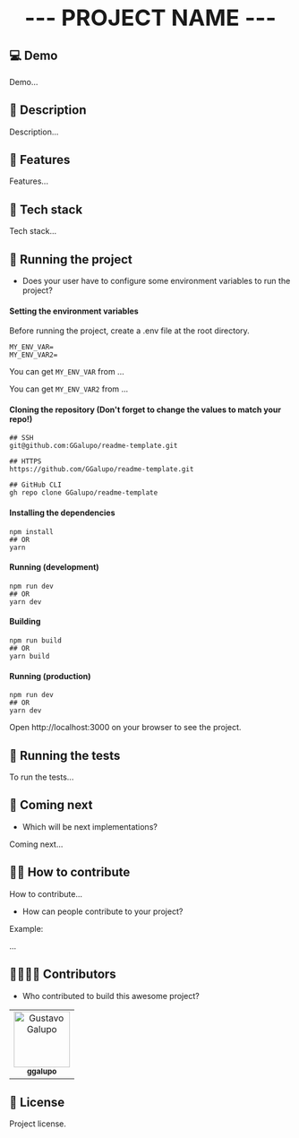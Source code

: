 <h1 align="center" style="font-size:40px">--- PROJECT NAME ---</h2>

## 💻 Demo

Demo...

## 🧾 Description

Description...

## 📖 Features

Features...

## 🔧 Tech stack

Tech stack...

## 🚀 Running the project

* Does your user have to configure some environment variables to run the project?

#### Setting the environment variables

Before running the project, create a .env file at the root directory.

```
MY_ENV_VAR=
MY_ENV_VAR2=
```

You can get `MY_ENV_VAR` from ...

You can get `MY_ENV_VAR2` from ...

#### Cloning the repository (Don't forget to change the values to match your repo!)

```
## SSH
git@github.com:GGalupo/readme-template.git

## HTTPS
https://github.com/GGalupo/readme-template.git

## GitHub CLI
gh repo clone GGalupo/readme-template
```

#### Installing the dependencies

```
npm install
## OR
yarn
```

#### Running (development)

```
npm run dev
## OR
yarn dev
```

#### Building

```
npm run build
## OR
yarn build
```

#### Running (production)

```
npm run dev
## OR
yarn dev
```

Open http://localhost:3000 on your browser to see the project.

## 🧪 Running the tests

To run the tests...


## 📅 Coming next

* Which will be next implementations?

Coming next...

## 🤝🏻 How to contribute

How to contribute...

* How can people contribute to your project?
  
Example:


...

## 🙋‍♀️🙋‍♂️ Contributors

* Who contributed to build this awesome project?

<table>
  <tr>
    <td align="center">
      <a href="http://github.com/ggalupo">
        <img src="https://github.com/ggalupo.png" width="100px" alt="Gustavo Galupo"/><br>
        <sub>
          <b>ggalupo</b>
        </sub>
      </a>
    </td>
  </tr>
</table>

## 📝 License

Project license.
